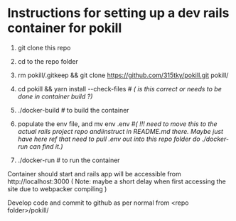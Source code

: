 Instructions for setting up a dev rails container for pokill
============================================================
1. git clone this repo
2. cd to the repo folder
3. rm pokill/.gitkeep && git clone https://github.com/315tky/pokill.git pokill/
4. cd pokill && yarn install --check-files #<i> ( is this correct or needs to be done in container build ?)</i>

5. ./docker-build # to build the container

6. populate the env file, and mv env .env #<i>( !!! need to move this to the actual rails project repo andiinstruct in README.md there. Maybe just have here ref that need to pull .env out into this repo folder do ./docker-run can find it.)</i>
7. ./docker-run  # to run the container

Container should start and rails app will be accessible from http://localhost:3000
( Note: maybe a short delay when first accessing the site due to webpacker compiling )

Develop code and commit to github as per normal from \<repo folder\>/pokill/ 
